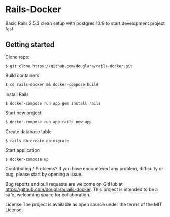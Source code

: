 # Rails-Docker

Basic Rails 2.5.3 clean setup with postgres 10.9 to start development project fast.


## Getting started

Clone repo:
```
$ git clone https://github.com/douglara/rails-docker.git
```
Build containers
```
$ cd rails-docker && docker-compose build
```
Install Rails
```
$ docker-compose run app gem install rails 
```
Start new project
```
$ docker-compose run app rails new app
```

Create database table
```
$ rails db:create db:migrate
```
Start application
```
$ docker-compose up
```



Contributing / Problems?
If you have encountered any problem, difficulty or bug, please start by opening a issue.

Bug reports and pull requests are welcome on GitHub at https://github.com/douglara/rails-docker. This project is intended to be a safe, welcoming space for collaboration.

License
The project is available as open source under the terms of the MIT License.